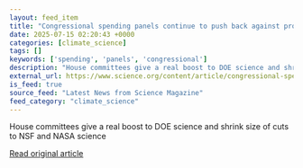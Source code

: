 ```yaml
---
layout: feed_item
title: "Congressional spending panels continue to push back against proposed Trump research cuts"
date: 2025-07-15 02:20:43 +0000
categories: [climate_science]
tags: []
keywords: ['spending', 'panels', 'congressional']
description: "House committees give a real boost to DOE science and shrink size of cuts to NSF and NASA science"
external_url: https://www.science.org/content/article/congressional-spending-panels-continue-push-back-against-proposed-trump-research-cuts
is_feed: true
source_feed: "Latest News from Science Magazine"
feed_category: "climate_science"
---
```


House committees give a real boost to DOE science and shrink size of cuts to NSF and NASA science

[Read original article](https://www.science.org/content/article/congressional-spending-panels-continue-push-back-against-proposed-trump-research-cuts)
